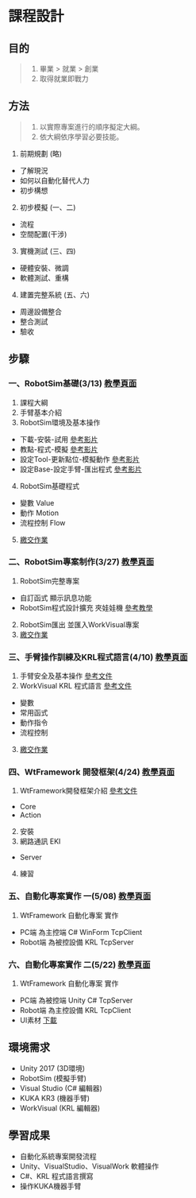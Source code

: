 # 課程設計
## 目的
> 1. 畢業 > 就業 > 創業
> 2. 取得就業即戰力

## 方法
> 1. 以實際專案進行的順序擬定大綱。
> 2. 依大綱依序學習必要技能。

1. 前期規劃 (略)
  - 了解現況
  - 如何以自動化替代人力
  - 初步構想
2. 初步模擬 (一、二)
  - 流程
  - 空間配置(干涉)
3. 實機測試 (三、四)
  - 硬體安裝、微調
  - 軟體測試、重構
4. 建置完整系統 (五、六)
  - 周邊設備整合
  - 整合測試
  - 驗收
 
## 步驟
### 一、RobotSim基礎(3/13) [教學頁面](./1RobotSimBasic.html)
1. 課程大綱
2. 手臂基本介紹
3. RobotSim環境及基本操作
  - 下載-安裝-試用 [參考影片](https://www.youtube.com/watch?v=xv4v_fOwAC0&index=20&list=PLYLTPJkULAAZZuNW2s2tX-KWQOus7sAAo)
  - 教點-程式-模擬 [參考影片](https://www.youtube.com/watch?v=4Gk7K88B10c&index=21&list=PLYLTPJkULAAZZuNW2s2tX-KWQOus7sAAo)
  - 設定Tool-更新點位-模擬動作 [參考影片](https://www.youtube.com/watch?v=NLA6A_qWDgs&index=22&list=PLYLTPJkULAAZZuNW2s2tX-KWQOus7sAAo)
  - 設定Base-設定手臂-匯出程式 [參考影片](https://www.youtube.com/watch?v=izkk5MW-FeY&index=23&list=PLYLTPJkULAAZZuNW2s2tX-KWQOus7sAAo)
4. RobotSim基礎程式
  - 變數 Value
  - 動作 Motion
  - 流程控制 Flow
 
5. [繳交作業](https://drive.google.com/drive/folders/1FMey_NlWkC3YxeOpwVbmjqgbFMcu3iXU?fbclid=IwAR172PehbkoKq6Lboyup1Wp-YAIbEKpJTQUJWJMZ9zZYzy_iTaDapXleThA)

### 二、RobotSim專案制作(3/27) [教學頁面](./2RobotSimProject.html)
1. RobotSim完整專案
  - 自訂函式 顯示訊息功能
  - RobotSim程式設計擴充 夾娃娃機 [參考教學](https://yazelin.github.io/cnu2018-RobotSim/)
2. RobotSim匯出 並匯入WorkVisual專案
3. [繳交作業](https://drive.google.com/drive/folders/104_rw30SUGLiESvD4R0ukJIDlGs7t98Y?fbclid=IwAR172PehbkoKq6Lboyup1Wp-YAIbEKpJTQUJWJMZ9zZYzy_iTaDapXleThA)

### 三、手臂操作訓練及KRL程式語言(4/10) [教學頁面](./3KukaRobotLanguage.html)
1. 手臂安全及基本操作 [參考文件](http://www.wtech.com.tw/public/download/manual/kuka/krc4/KUKA%20KSS%208.3%20for%20End%20User.pdf)
2. WorkVisual KRL 程式語言 [參考文件](http://www.wtech.com.tw/public/download/manual/kuka/krc4/KUKA%20KRL-Syntax%208.x.pdf)
  - 變數
  - 常用函式
  - 動作指令
  - 流程控制

3. [繳交作業](https://drive.google.com/drive/folders/1Y3z2fzKdRJWUsqoRW0wzBV0vf2mGEnmF?fbclid=IwAR172PehbkoKq6Lboyup1Wp-YAIbEKpJTQUJWJMZ9zZYzy_iTaDapXleThA)


### 四、WtFramework 開發框架(4/24) [教學頁面](./4WtFramework.html)
1. WtFramework開發框架介紹 [參考文件](https://docs.google.com/document/d/1Szhp_FcrscaeyZ9ZzW3MuSqA4tz6_ZzheJut4y5GJkQ/edit?usp=sharing)
  - Core
  - Action
2. 安裝
3. 網路通訊 EKI 
  - Server
4. 練習

### 五、自動化專案實作 一(5/08) [教學頁面](./5Project1.html)
1. WtFramework 自動化專案 實作
  - PC端 為主控端 C# WinForm TcpClient
  - Robot端 為被控設備 KRL TcpServer

### 六、自動化專案實作 二(5/22) [教學頁面](./6Project2.html)
1. WtFramework 自動化專案 實作
  - PC端 為被控端 Unity C# TcpServer
  - Robot端 為主控設備 KRL TcpClient
  - UI素材 [下載](./src/AssetsPack.unitypackage)

## 環境需求
- Unity 2017 (3D環境) 
- RobotSim (模擬手臂)
- Visual Studio (C# 編輯器)
- KUKA KR3 (機器手臂)
- WorkVisual (KRL 編輯器)

## 學習成果
- 自動化系統專案開發流程
- Unity、VisualStudio、VisualWork 軟體操作
- C#、KRL 程式語言撰寫
- 操作KUKA機器手臂

<!--stackedit_data:
eyJoaXN0b3J5IjpbLTMxMzQwNDk3LDU1OTk5MDU4MywxNTA4Mj
U2NTQ2LDE5NjUxNTE4NDcsMzcxNzU5ODgzLC05NzQ3MjQ0Nzcs
MTMzNzQwMTQ0NywtMTk0Nzc3NTY5LC00NDEzMjM5MjAsMTY2MT
A5MjI3MiwtMjAwMzM5MjQwOCwtMTkyOTMzNTk5NiwtNzI1NDA1
Njk5LDY0ODc3MDA3LC0xMTExNzI4ODI1LDIwNDMwODYxODYsMT
Q4NDA3NDg3OSwtOTQ0NzQzNjgxLDUzODY4NDI1MiwxNTk4NTg0
OTg2XX0=
-->